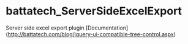 # battatech_ServerSideExcelExport
Server side excel export plugin
[Documentation] (http://battatech.com/blog/jquery-ui-compatible-tree-control.aspx)